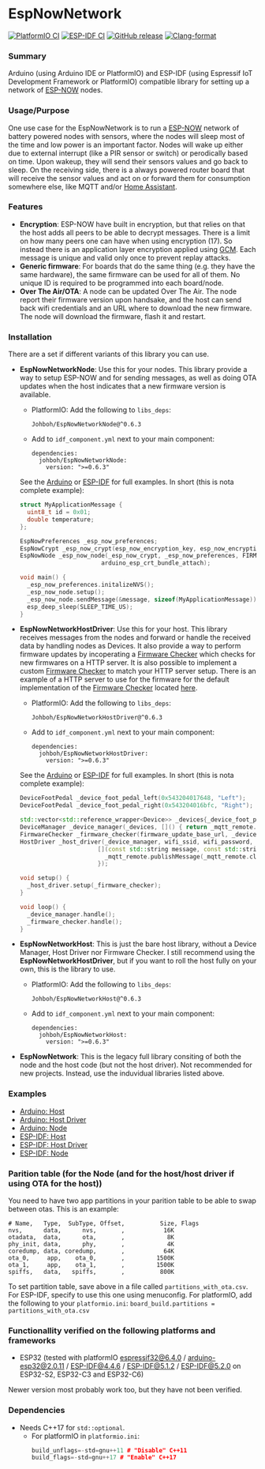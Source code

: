 # EspNowNetwork
[![PlatformIO CI](https://github.com/Johboh/EspNowNetwork/actions/workflows/platformio.yaml/badge.svg)](https://registry.platformio.org/libraries/johboh/EspNowNetwork)
[![ESP-IDF CI](https://github.com/Johboh/EspNowNetwork/actions/workflows/espidf.yaml/badge.svg)](https://components.espressif.com/components/johboh/espnownetwork)
[![GitHub release](https://img.shields.io/github/release/Johboh/EspNowNetwork.svg)](https://github.com/Johboh/EspNowNetwork/releases)
[![Clang-format](https://github.com/Johboh/EspNowNetwork/actions/workflows/clang-format.yaml/badge.svg)](https://github.com/Johboh/EspNowNetwork)

### Summary
Arduino (using Arduino IDE or PlatformIO) and ESP-IDF (using Espressif IoT Development Framework or PlatformIO) compatible library for setting up a network of [ESP-NOW](https://www.espressif.com/en/solutions/low-power-solutions/esp-now) nodes.

### Usage/Purpose
One use case for the EspNowNetwork is to run a [ESP-NOW](https://www.espressif.com/en/solutions/low-power-solutions/esp-now) network of battery powered nodes with sensors, where the nodes will sleep most of the time and low power is an important factor. Nodes will wake up either due to external interrupt (like a PIR sensor or switch) or perodically based on time. Upon wakeup, they will send their sensors values and go back to sleep. On the receiving side, there is a always powered router board that will receive the sensor values and act on or forward them for consumption somewhere else, like MQTT and/or [Home Assistant](https://www.home-assistant.io).

### Features
- **Encryption**: ESP-NOW have built in encryption, but that relies on that the host adds all peers to be able to decrypt messages. There is a limit on how many peers one can have when using encryption (17). So instead there is an application layer encryption applied using [GCM](https://en.wikipedia.org/wiki/Galois/Counter_Mode). Each message is unique and valid only once to prevent replay attacks.
- **Generic firmware**: For boards that do the same thing (e.g. they have the same hardware), the same firmware can be used for all of them. No unique ID is required to be programmed into each board/node.
- **Over The Air/OTA**: A node can be updated Over The Air. The node report their firmware version upon handsake, and the host can send back wifi credentials and an URL where to download the new firmware. The node will download the firmware, flash it and restart.

### Installation
There are a set if different variants of this library you can use.
- **EspNowNetworkNode**: Use this for your nodes. This library provide a way to setup ESP-NOW and for sending messages, as well as doing OTA updates when the host indicates that a new firmware version is available.
  - PlatformIO: Add the following to `libs_deps`:
    ```
    Johboh/EspNowNetworkNode@^0.6.3
    ```
  - Add to `idf_component.yml` next to your main component:
    ```
    dependencies:
      johboh/EspNowNetworkNode:
        version: ">=0.6.3"
    ```
  See the [Arduino](examples/arduino/node/Node.ino) or [ESP-IDF](examples/espidf/node/main/main.cpp) for full examples. In short (this is nota complete example):
  ```c++
  struct MyApplicationMessage {
    uint8_t id = 0x01;
    double temperature;
  };

  EspNowPreferences _esp_now_preferences;
  EspNowCrypt _esp_now_crypt(esp_now_encryption_key, esp_now_encryption_secret);
  EspNowNode _esp_now_node(_esp_now_crypt, _esp_now_preferences, FIRMWARE_VERSION, _on_status, _on_log,
                         arduino_esp_crt_bundle_attach);

  void main() {
    _esp_now_preferences.initalizeNVS();
    _esp_now_node.setup();
    _esp_now_node.sendMessage(&message, sizeof(MyApplicationMessage));
    esp_deep_sleep(SLEEP_TIME_US);
  }
  ```

- **EspNowNetworkHostDriver**: Use this for your host. This library receives messages from the nodes and forward or handle the received data by handling nodes as Devices. It also provide a way to perform firmware updates by incoperating a [Firmware Checker](src/host_driver/FirmwareChecker.h) which checks for new firmwares on a HTTP server. It is also possible to implement a custom [Firmware Checker](src/host_driver/IFirmwareChecker.h) to match your HTTP server setup. There is an example of a HTTP server to use for the firmware for the default implementation of the [Firmware Checker](src/host_driver/FirmwareChecker.h) located [here](firmware%20http%20server).
  - PlatformIO: Add the following to `libs_deps`:
    ```
    Johboh/EspNowNetworkHostDriver@^0.6.3
    ```
  - Add to `idf_component.yml` next to your main component:
    ```
    dependencies:
      johboh/EspNowNetworkHostDriver:
        version: ">=0.6.3"
    ```
  See the [Arduino](examples/arduino/host_driver/HostDriver.ino) or [ESP-IDF](examples/espidf/host_driver/main/main.cpp) for full examples. In short (this is nota complete example):
  ```c++
  DeviceFootPedal _device_foot_pedal_left(0x543204017648, "Left");
  DeviceFootPedal _device_foot_pedal_right(0x543204016bfc, "Right");

  std::vector<std::reference_wrapper<Device>> _devices{_device_foot_pedal_left, _device_foot_pedal_right};
  DeviceManager _device_manager(_devices, []() { return _mqtt_remote.connected(); });
  FirmwareChecker _firmware_checker(firmware_update_base_url, _devices);
  HostDriver _host_driver(_device_manager, wifi_ssid, wifi_password, esp_now_encryption_key esp_now_encryption_secret,
                        [](const std::string message, const std::string sub_path, const bool retain) {
                          _mqtt_remote.publishMessage(_mqtt_remote.clientId() + sub_path, message, retain);
                        });

  void setup() {
    _host_driver.setup(_firmware_checker);
  }

  void loop() {
    _device_manager.handle();
    _firmware_checker.handle();
  }
  ```

- **EspNowNetworkHost**: This is just the bare host library, without a Device Manager, Host Driver nor Firmware Checker. I still recommend using the **EspNowNetworkHostDriver**, but if you want to roll the host fully on your own, this is the library to use.
  - PlatformIO: Add the following to `libs_deps`:
    ```
    Johboh/EspNowNetworkHost@^0.6.3
    ```
  - Add to `idf_component.yml` next to your main component:
    ```
    dependencies:
      johboh/EspNowNetworkHost:
        version: ">=0.6.3"
    ```

- **EspNowNetwork**: This is the legacy full library consiting of both the node and the host code (but not the host driver). Not recommended for new projects. Instead, use the induvidual libraries listed above.

### Examples
- [Arduino: Host](examples/arduino/host/Host.ino)
- [Arduino: Host Driver](examples/arduino/host_driver/HostDriver.ino)
- [Arduino: Node](examples/arduino/node/Node.ino)
- [ESP-IDF: Host](examples/espidf/host/main/main.cpp)
- [ESP-IDF: Host Driver](examples/espidf/host_driver/main/main.cpp)
- [ESP-IDF: Node](examples/espidf/node/main/main.cpp)

### Parition table (for the Node (and for the host/host driver if using OTA for the host))
You need to have two app partitions in your parition table to be able to swap between otas. This is an example:
```
# Name,   Type,  SubType, Offset,          Size, Flags
nvs,      data,      nvs,       ,           16K
otadata,  data,      ota,       ,            8K
phy_init, data,      phy,       ,            4K
coredump, data, coredump,       ,           64K
ota_0,     app,    ota_0,       ,         1500K
ota_1,     app,    ota_1,       ,         1500K
spiffs,   data,   spiffs,       ,          800K
```
To set partition table, save above in a file called `partitions_with_ota.csv`. For ESP-IDF, specify to use this one using menuconfig. For platformIO, add the following to your `platformio.ini`: `board_build.partitions = partitions_with_ota.csv`

### Functionallity verified on the following platforms and frameworks
- ESP32 (tested with platformIO [espressif32@6.4.0](https://github.com/platformio/platform-espressif32) / [arduino-esp32@2.0.11](https://github.com/espressif/arduino-esp32) / [ESP-IDF@4.4.6](https://github.com/espressif/esp-idf) / [ESP-IDF@5.1.2](https://github.com/espressif/esp-idf) / [ESP-IDF@5.2.0](https://github.com/espressif/esp-idf) on ESP32-S2, ESP32-C3 and ESP32-C6)

Newer version most probably work too, but they have not been verified.

### Dependencies
- Needs C++17 for `std::optional`.
  - For platformIO in `platformio.ini`:
    ```C++
    build_unflags=-std=gnu++11 # "Disable" C++11
    build_flags=-std=gnu++17 # "Enable" C++17
    ```
